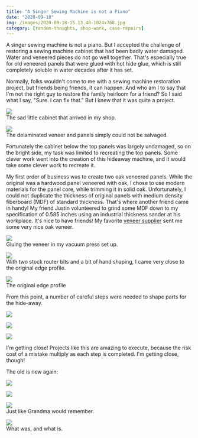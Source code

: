 ```yaml
---
title: "A Singer Sewing Machine is not a Piano"
date: "2020-09-18"
img: /images/2020-09-18-15.13.40-1024x768.jpg
category: [random-thoughts, shop-work, case-repairs]
---
```


A singer sewing machine is not a piano. But I accepted the challenge of restoring a sewing machine cabinet that had been badly water damaged. Water and veneered pieces do not go well together. That's especially true for old veneered panels that were glued with hot hide glue, which is still completely soluble in water decades after it has set.

Normally, folks wouldn't come to me with a sewing machine restoration project, but friends being friends, it can happen. And who am I to say that I'm not the right guy to restore the family heirloom for a friend? So I said what I say, "Sure. I can fix that." But I knew that it was quite a project.

![](/images/medium/2020-07-19-08.30.28-1024x768.jpg)<BR/>The sad little cabinet that arrived in my shop.

![](/images/medium/DSC00587-1024x683.jpg)<BR/>The delaminated veneer and panels simply could not be salvaged.

Fortunately the cabinet below the top panels was largely undamaged, so on the bright side, my task was limited to recreating the top panels. Some clever work went into the creation of this hideaway machine, and it would take some clever work to recreate it.

My first order of business was to create two oak veneered panels. While the original was a hardwood panel veneered with oak, I chose to use modern materials for the panel core, while trimming it in solid oak. Unfortunately, I could not duplicate the thickness of original panels with medium density fiberboard (MDF) of standard thickness. That's where another friend came in handy! My friend Justin volunteered to grind some MDF down to my specification of 0.585 inches using an industrial thickness sander at his workplace. It's nice to have friends! My favorite [veneer supplier](https://www.veneersupplies.com/index.php) sent me some very nice oak veneer.

![](/images/medium/2020-07-30-15.47.12-1024x768.jpg)<BR/>Gluing the veneer in my vacuum press set up.  

![](/images/medium/DSC00648-1024x683.jpg)<BR/>With two stock router bits and a bit of hand shaping, I came very close to the original edge profile.

![](/images/medium/original-edge-1024x742.jpg)<BR/>The original edge profile

From this point, a number of careful steps were needed to shape parts for the hide-away.

![](/images/medium/DSC00656-1024x683.jpg)

![](/images/medium/2020-09-12-17.00.32-1024x768.jpg)

![](/images/medium/2020-09-12-17.19.16-1024x768.jpg)

I'm getting close! Projects like this are amazing to execute, because the risk cost of a mistake multiply as each step is completed. I'm getting close, though!

The old is new again:

![](/images/medium/2020-09-18-15.11.46-1024x768.jpg)

![](/images/medium/2020-09-18-15.13.13-1024x768.jpg)

![](/images/medium/2020-09-18-15.13.40-1024x768.jpg)<BR/>Just like Grandma would remember.

![](/images/medium/2020-09-18-15.21.53-1024x768.jpg)<BR/>What was, and what is.
